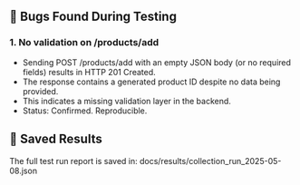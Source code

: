## 🐞 Bugs Found During Testing

### 1. No validation on /products/add
- Sending POST /products/add with an empty JSON body (or no required fields) results in HTTP 201 Created.
- The response contains a generated product ID despite no data being provided.
- This indicates a missing validation layer in the backend.
- Status: Confirmed. Reproducible.


## 📁 Saved Results

The full test run report is saved in:
docs/results/collection_run_2025-05-08.json
